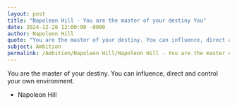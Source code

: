 ```yaml
---
layout: post
title: "Napoleon Hill - You are the master of your destiny You"
date: 2024-12-28 12:00:00 -0000
author: Napoleon Hill
quote: "You are the master of your destiny. You can influence, direct and control your own environment."
subject: Ambition
permalink: /Ambition/Napoleon Hill/Napoleon Hill - You are the master of your destiny You
---
```


You are the master of your destiny. You can influence, direct and control your own environment.

- Napoleon Hill
